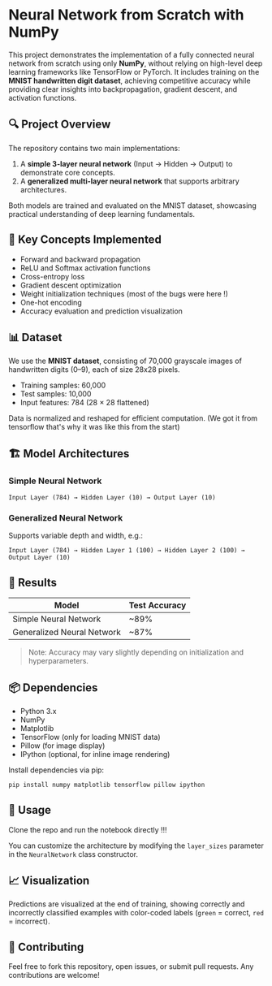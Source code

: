 # Neural Network from Scratch with NumPy

This project demonstrates the implementation of a fully connected neural network from scratch using only **NumPy**, without relying on high-level deep learning frameworks like TensorFlow or PyTorch. It includes training on the **MNIST handwritten digit dataset**, achieving competitive accuracy while providing clear insights into backpropagation, gradient descent, and activation functions.

## 🔍 Project Overview

The repository contains two main implementations:
1. A **simple 3-layer neural network** (Input → Hidden → Output) to demonstrate core concepts.
2. A **generalized multi-layer neural network** that supports arbitrary architectures.

Both models are trained and evaluated on the MNIST dataset, showcasing practical understanding of deep learning fundamentals.

## 🧠 Key Concepts Implemented

- Forward and backward propagation
- ReLU and Softmax activation functions
- Cross-entropy loss
- Gradient descent optimization
- Weight initialization techniques (most of the bugs were here !)
- One-hot encoding
- Accuracy evaluation and prediction visualization

## 📊 Dataset

We use the **MNIST dataset**, consisting of 70,000 grayscale images of handwritten digits (0–9), each of size 28x28 pixels.

- Training samples: 60,000  
- Test samples: 10,000  
- Input features: 784 (28 × 28 flattened)

Data is normalized and reshaped for efficient computation. (We got it from tensorflow that's why it was like this from the start)

## 🏗️ Model Architectures

### Simple Neural Network
```
Input Layer (784) → Hidden Layer (10) → Output Layer (10)
```

### Generalized Neural Network
Supports variable depth and width, e.g.:
```
Input Layer (784) → Hidden Layer 1 (100) → Hidden Layer 2 (100) → Output Layer (10)
```

## 🚀 Results

| Model                      | Test Accuracy |
|---------------------------|---------------|
| Simple Neural Network     | ~89%          |
| Generalized Neural Network| ~87%          |

> Note: Accuracy may vary slightly depending on initialization and hyperparameters.

## 📦 Dependencies

- Python 3.x
- NumPy
- Matplotlib
- TensorFlow (only for loading MNIST data)
- Pillow (for image display)
- IPython (optional, for inline image rendering)

Install dependencies via pip:

```bash
pip install numpy matplotlib tensorflow pillow ipython
```

## 🧪 Usage

Clone the repo and run the notebook directly !!!

You can customize the architecture by modifying the `layer_sizes` parameter in the `NeuralNetwork` class constructor.

## 📈 Visualization

Predictions are visualized at the end of training, showing correctly and incorrectly classified examples with color-coded labels (`green` = correct, `red` = incorrect).

## 🤝 Contributing

Feel free to fork this repository, open issues, or submit pull requests. Any contributions are welcome!
